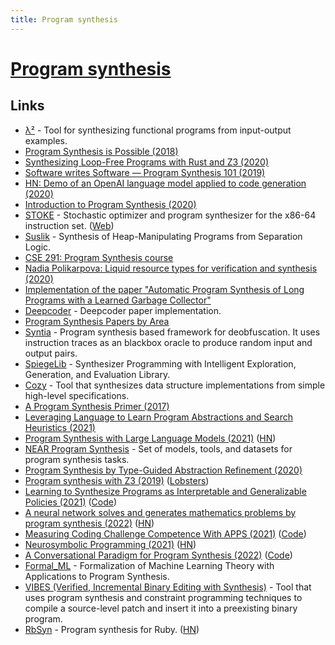 ```yaml
---
title: Program synthesis
---
```


# [Program synthesis](https://en.wikipedia.org/wiki/Program_synthesis)

## Links

- [λ²](https://github.com/jfeser/L2) - Tool for synthesizing functional programs from input-output examples.
- [Program Synthesis is Possible (2018)](https://www.cs.cornell.edu/~asampson/blog/minisynth.html)
- [Synthesizing Loop-Free Programs with Rust and Z3 (2020)](https://fitzgeraldnick.com/2020/01/13/synthesizing-loop-free-programs.html)
- [Software writes Software — Program Synthesis 101 (2019)](https://medium.com/@vidiborskiy/software-writes-software-program-synthesis-101-294a9a35177)
- [HN: Demo of an OpenAI language model applied to code generation (2020)](https://news.ycombinator.com/item?id=23250379)
- [Introduction to Program Synthesis (2020)](http://people.csail.mit.edu/asolar/SynthesisCourse/index.htm)
- [STOKE](https://github.com/StanfordPL/stoke) - Stochastic optimizer and program synthesizer for the x86-64 instruction set. ([Web](http://stoke.stanford.edu/))
- [Suslik](https://github.com/TyGuS/suslik) - Synthesis of Heap-Manipulating Programs from Separation Logic.
- [CSE 291: Program Synthesis course](https://github.com/nadia-polikarpova/cse291-program-synthesis)
- [Nadia Polikarpova: Liquid resource types for verification and synthesis (2020)](https://www.youtube.com/watch?v=BW3ZDtjD_Yw)
- [Implementation of the paper "Automatic Program Synthesis of Long Programs with a Learned Garbage Collector"](https://github.com/amitz25/PCCoder)
- [Deepcoder](https://github.com/dkamm/deepcoder) - Deepcoder paper implementation.
- [Program Synthesis Papers by Area](https://docs.google.com/spreadsheets/d/1F0MH949En1wn-iCDS6dunkIs8YdwxZjLkXsY7Xy2iro/htmlview)
- [Syntia](https://github.com/RUB-SysSec/syntia) - Program synthesis based framework for deobfuscation. It uses instruction traces as an blackbox oracle to produce random input and output pairs.
- [SpiegeLib](https://github.com/spiegelib/spiegelib) - Synthesizer Programming with Intelligent Exploration, Generation, and Evaluation Library.
- [Cozy](https://github.com/CozySynthesizer/cozy) - Tool that synthesizes data structure implementations from simple high-level specifications.
- [A Program Synthesis Primer (2017)](https://barghouthi.github.io/2017/04/24/synthesis-primer/)
- [Leveraging Language to Learn Program Abstractions and Search Heuristics (2021)](https://arxiv.org/abs/2106.11053)
- [Program Synthesis with Large Language Models (2021)](https://arxiv.org/abs/2108.07732) ([HN](https://news.ycombinator.com/item?id=28217026))
- [NEAR Program Synthesis](https://github.com/nearai/program_synthesis) - Set of models, tools, and datasets for program synthesis tasks.
- [Program Synthesis by Type-Guided Abstraction Refinement (2020)](https://aaronguo1996.github.io/publication/tygar/tygar-paper.pdf)
- [Program synthesis with Z3 (2019)](https://www.mattkeeter.com/projects/synthesis/) ([Lobsters](https://lobste.rs/s/xelij5/program_synthesis_with_z3_2019))
- [Learning to Synthesize Programs as Interpretable and Generalizable Policies (2021)](https://arxiv.org/abs/2108.13643) ([Code](https://github.com/clvrai/leaps))
- [A neural network solves and generates mathematics problems by program synthesis (2022)](https://arxiv.org/abs/2112.15594) ([HN](https://news.ycombinator.com/item?id=29853802))
- [Measuring Coding Challenge Competence With APPS (2021)](https://arxiv.org/abs/2105.09938) ([Code](https://github.com/hendrycks/apps))
- [Neurosymbolic Programming (2021)](https://www.cs.utexas.edu/~swarat/pubs/PGL-049-Plain.pdf) ([HN](https://news.ycombinator.com/item?id=30631907))
- [A Conversational Paradigm for Program Synthesis (2022)](https://arxiv.org/abs/2203.13474) ([Code](https://github.com/salesforce/CodeGen))
- [Formal_ML](https://github.com/IBM/FormalML) - Formalization of Machine Learning Theory with Applications to Program Synthesis.
- [VIBES (Verified, Incremental Binary Editing with Synthesis)](https://github.com/draperlaboratory/VIBES) - Tool that uses program synthesis and constraint programming techniques to compile a source-level patch and insert it into a preexisting binary program.
- [RbSyn](https://github.com/ngsankha/rbsyn) - Program synthesis for Ruby. ([HN](https://news.ycombinator.com/item?id=31015363))
